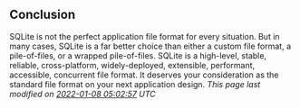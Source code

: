 ## Conclusion



SQLite is not the perfect application file format for every situation.
But in many cases, SQLite is a far better choice than either a custom
file format, a pile\-of\-files, or a wrapped pile\-of\-files.
SQLite is a high\-level, stable, reliable, cross\-platform, widely\-deployed,
extensible, performant, accessible, concurrent file format. It deserves
your consideration as the standard file format on your next application
design.
*This page last modified on [2022\-01\-08 05:02:57](https://sqlite.org/docsrc/honeypot) UTC* 


























